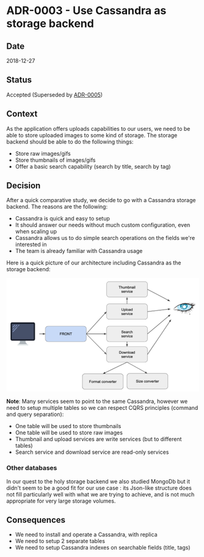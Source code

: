 # ADR-0003 - Use Cassandra as storage backend

## Date

2018-12-27

## Status

Accepted (Superseded by [ADR-0005](../0005-use-gcs-as-storage-backend/0005-use-gcs-as-storage-backend.md))

## Context

As the application offers uploads capabilities to our users, we need to be able to store uploaded images to some 
kind of storage. The storage backend should be able to do the following things:

* Store raw images/gifs
* Store thumbnails of images/gifs
* Offer a basic search capability (search by title, search by tag)

## Decision

After a quick comparative study, we decide to go with a Cassandra storage backend. The reasons are the following:

* Cassandra is quick and easy to setup
* It should answer our needs without much custom configuration, even when scaling up
* Cassandra allows us to do simple search operations on the fields we're interested in
* The team is already familiar with Cassandra usage

Here is a quick picture of our architecture including Cassandra as the storage backend:

![](microservices-architecture-with-cassandra.png)

**Note**: Many services seem to point to the same Cassandra, however we need to setup multiple tables so we can respect 
CQRS principles (command and query separation): 

* One table will be used to store thumbnails
* One table will be used to store raw images
* Thumbnail and upload services are write services (but to different tables)
* Search service and download service are read-only services

### Other databases

In our quest to the holy storage backend we also studied MongoDb but it didn't seem to be a good fit for our use case : its Json-like structure does not fill particularly well with what we are trying to achieve, and is not much appropriate for very large storage volumes.

## Consequences

* We need to install and operate a Cassandra, with replica
* We need to setup 2 separate tables
* We need to setup Cassandra indexes on searchable fields (title, tags)